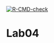 <!-- badges: start -->
[![R-CMD-check](https://github.com/AlanCT94/Lab04/actions/workflows/R-CMD-check.yaml/badge.svg)](https://github.com/AlanCT94/Lab04/actions/workflows/R-CMD-check.yaml)
<!-- badges: end -->
# Lab04
